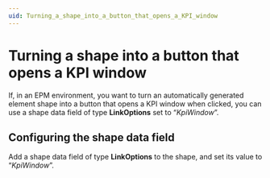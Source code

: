 ```yaml
---
uid: Turning_a_shape_into_a_button_that_opens_a_KPI_window
---
```


# Turning a shape into a button that opens a KPI window

If, in an EPM environment, you want to turn an automatically generated element shape into a button that opens a KPI window when clicked, you can use a shape data field of type **LinkOptions** set to “*KpiWindow*”.

## Configuring the shape data field

Add a shape data field of type **LinkOptions** to the shape, and set its value to “*KpiWindow*”.
